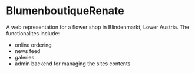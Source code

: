 # BlumenboutiqueRenate
A web representation for a flower shop in Blindenmarkt, Lower Austria.
The functionalites include:
- online ordering
- news feed
- galeries
- admin backend for managing the sites contents
